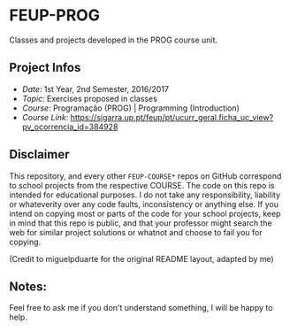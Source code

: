 # FEUP-PROG

Classes and projects developed in the PROG course unit.
## Project Infos
- *Date*: 1st Year, 2nd Semester, 2016/2017
- *Topic*: Exercises proposed in classes
- *Course*: Programação (PROG) | Programming (Introduction)
- *Course Link*: https://sigarra.up.pt/feup/pt/ucurr_geral.ficha_uc_view?pv_ocorrencia_id=384928

## Disclaimer

This repository, and every other ``FEUP-COURSE*`` repos on GitHub correspond to school projects from the respective COURSE. The code on this repo is intended for educational purposes. I do not take any responsibility, liability or whateverity over any code faults, inconsistency or anything else. If you intend on copying most or parts of the code for your school projects, keep in mind that this repo is public, and that your professor might search the web for similar project solutions or whatnot and choose to fail you for copying.

(Credit to miguelpduarte for the original README layout, adapted by me)

## Notes:

Feel free to ask me if you don't understand something, I will be happy to help.
